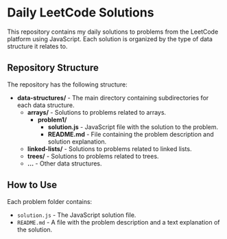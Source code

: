 # Daily LeetCode Solutions

This repository contains my daily solutions to problems from the LeetCode platform using JavaScript. Each solution is organized by the type of data structure it relates to.

## Repository Structure

The repository has the following structure:

- **data-structures/** - The main directory containing subdirectories for each data structure.
  - **arrays/** - Solutions to problems related to arrays.
    - **problem1/**
      - **solution.js** - JavaScript file with the solution to the problem.
      - **README.md** - File containing the problem description and solution explanation.
  - **linked-lists/** - Solutions to problems related to linked lists.
  - **trees/** - Solutions to problems related to trees.
  - **...** - Other data structures.

## How to Use

Each problem folder contains:

- `solution.js` - The JavaScript solution file.
- `README.md` - A file with the problem description and a text explanation of the solution.
